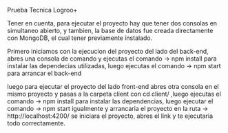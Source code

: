 Prueba Tecnica Logroo+

Tener en cuenta, para ejecutar el proyecto hay que tener dos consolas en simultaneo abierto, y tambien, la base de datos fue creada directamente con MongoDB, el cual tener previamente instalado.

Primero iniciamos con la ejecucion del proyecto del lado del back-end, abres una consola de comando y ejecutas el comando -> npm install para instalar las dependecias utilizadas, luego ejecutas el comando -> npm start para arrancar el back-end

luego para ejecutar el proyecto del lado front-end abres otra consola en el mismo proyecto y pasas a la carpeta client con cd client/
,luego ejecutas el comando -> npm install para instalar las dependencias, luego ejecutar el comando -> npm start igualmente y arrancaria el proyecto en la ruta -> http://localhost:4200/ se iniciara el proyecto, abres el link y te ejecutaria todo correctamente.

